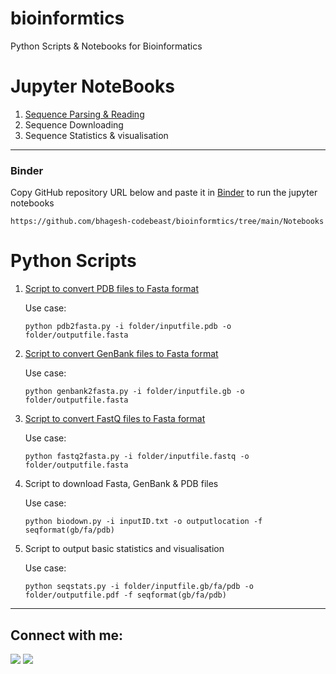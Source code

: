 # bioinformtics
Python Scripts &amp; Notebooks for Bioinformatics

# Jupyter NoteBooks

1. [Sequence Parsing & Reading](https://github.com/bhagesh-codebeast/bioinformtics/blob/main/Notebooks/sequence_parsing%26reading.ipynb)
2. Sequence Downloading
3. Sequence Statistics & visualisation


---
### Binder
Copy GitHub repository URL below and paste it in [Binder](https://mybinder.org/) to run the jupyter notebooks
```
https://github.com/bhagesh-codebeast/bioinformtics/tree/main/Notebooks
````

# Python Scripts
1. [Script to convert PDB files to Fasta format](https://github.com/bhagesh-codebeast/bioinformtics/blob/main/Scripts/pdb2fasta.py)

    Use case:
  
    ```
    python pdb2fasta.py -i folder/inputfile.pdb -o folder/outputfile.fasta
    ```
2. [Script to convert GenBank files to Fasta format](https://github.com/bhagesh-codebeast/bioinformtics/blob/main/Scripts/genbank2fasta.py)

    Use case:
  
    ```
    python genbank2fasta.py -i folder/inputfile.gb -o folder/outputfile.fasta
    ```

3. [Script to convert FastQ files to Fasta format](https://github.com/bhagesh-codebeast/bioinformtics/blob/main/Scripts/fastq2fasta.py)

    Use case:
  
    ```
    python fastq2fasta.py -i folder/inputfile.fastq -o folder/outputfile.fasta
    ```
3. Script to download Fasta, GenBank & PDB files

    Use case:
  
    ```
    python biodown.py -i inputID.txt -o outputlocation -f seqformat(gb/fa/pdb)
    ```
3. Script to output basic statistics and visualisation

    Use case:
  
    ```
    python seqstats.py -i folder/inputfile.gb/fa/pdb -o folder/outputfile.pdf -f seqformat(gb/fa/pdb)
    ```

---

## Connect with me:

[![](https://img.shields.io/badge/linkedin-bhageshhunakunti-informational?style=flat&logo=LinkedIn&logoColor=white&color=2bbc8a)](https://www.linkedin.com/in/bhagesh-hunakunti/)
![](https://img.shields.io/badge/mail-hunakuntibhagesh@gmail.com-informational?style=flat&logo=gmail&logoColor=white&color=2bbc8a)
